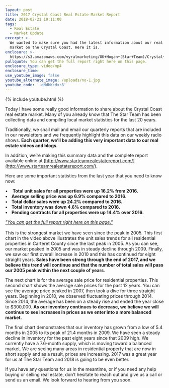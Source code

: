 ```yaml
---
layout: post
title: 2017 Crystal Coast Real Estate Market Report
date: 2018-02-21 19:11:00
tags:
  - Real Estate
  - Market Update
excerpt: >-
  We wanted to make sure you had the latest information about our real estate
  market on the Crystal Coast. Here it is.
enclosure: >-
  https://s3.amazonaws.com/vyralmarketing/OK+Hogan+(Star+Team)/Crystal+Coast+Real+Estate-+February+Market+Update.mp4
pullquote: You can get the full report right here on this page.
enclosure_type: video/mp4
enclosure_time:
use_youtube_image: false
youtube_alternate_image: /uploads/no-1.jpg
youtube_code: '-qNdbKcdxr8'
---
```


{% include youtube.html %}

Today I have some really good information to share about the Crystal Coast real estate market. Many of you already know that The Star Team has been collecting data and compiling local market statistics for the last 20 years.

Traditionally, we snail mail and email our quarterly reports that are included in our newsletters and we frequently highlight this data on our weekly radio shows. **Each quarter, we’ll be adding this very important data to our real estate videos and blogs.**

In addition, we’re making this summary data and the complete report available online at [http://www.starteamrealestatereport.com/](http://www.starteamrealestatereport.com/).

Here are some important statistics from the last year that you need to know now:

•    **Total unit sales for all properties were up 16.2% from 2016.<br>•    Average selling price was up 6.9% compared to 2016.<br>•    Total dollar sales were up 24.2% compared to 2016.<br>•    Total inventory was down 4.6% compared to 2016.<br>•    Pending contracts for all properties were up 14.4% over 2016.**

*["You can get the full report right here on this page."](http://www.starteamrealestatereport.com/)*<br><br>This is the strongest market we have seen since the peak in 2005. This first chart in the video above illustrates the unit sales trends for all residential properties in Carteret County since the last peak in 2005. As you can see, our market peaked in 2005 and was in steady decline through 2009. Finally, we saw our first overall increase in 2010 and this has continued for eight straight years. **Sales have been strong through the end of 2017, and we believe this trend will continue and that the number of total sales will pass our 2005 peak within the next couple of years**.

The next chart is for the average sale price for residential properties. This second chart shows the average sale prices for the past 12 years. You can see the average price peaked in 2007, then took a dive for three straight years. Beginning in 2010, we observed fluctuating prices through 2014. Since 2014, the average has been on a steady rise and ended the year close to $300,000. **As our inventory continues to decrease, we believe we will continue to see increases in prices as we enter into a more balanced market.**

The final chart demonstrates that our inventory has grown from a low of 5.4 months in 2005 to its peak of 21.4 months in 2009. We have seen a steady decline in inventory for the past eight years since that 2009 high. We currently have a 7.6-month supply, which is moving toward a balanced market. We are seeing many areas in residential property that are now in short supply and as a result, prices are increasing. 2017 was a great year for us at The Star Team and 2018 is going to be even better.

If you have any questions for us in the meantime, or if you need any help buying or selling real estate, don’t hesitate to reach out and give us a call or send us an email. We look forward to hearing from you soon.